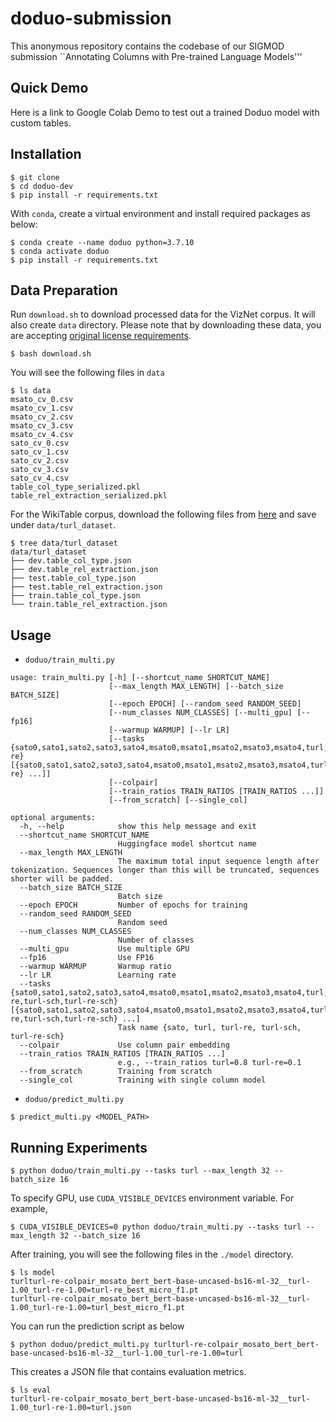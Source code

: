 # doduo-submission

This anonymous repository contains the codebase of our SIGMOD submission ``Annotating Columns with Pre-trained Language Models'''

## Quick Demo

Here is a link to Google Colab Demo to test out a trained Doduo model with custom tables.  


## Installation 

```console
$ git clone
$ cd doduo-dev
$ pip install -r requirements.txt 
```

With `conda`, create a virtual environment and install required packages as below:

```console
$ conda create --name doduo python=3.7.10
$ conda activate doduo
$ pip install -r requirements.txt
```


## Data Preparation

Run `download.sh` to download processed data for the VizNet corpus. It will also create `data` directory.
Please note that by downloading these data, you are accepting [original license requirements](https://github.com/mitmedialab/viznet). 


```console
$ bash download.sh
```

You will see the following files in `data` 

```console
$ ls data
msato_cv_0.csv
msato_cv_1.csv
msato_cv_2.csv
msato_cv_3.csv
msato_cv_4.csv
sato_cv_0.csv
sato_cv_1.csv
sato_cv_2.csv
sato_cv_3.csv
sato_cv_4.csv
table_col_type_serialized.pkl
table_rel_extraction_serialized.pkl
```


For the WikiTable corpus, download the following files from [here](https://github.com/sunlab-osu/TURL#data) and save under `data/turl_dataset`. 

```console
$ tree data/turl_dataset
data/turl_dataset
├── dev.table_col_type.json
├── dev.table_rel_extraction.json
├── test.table_col_type.json
├── test.table_rel_extraction.json
├── train.table_col_type.json
└── train.table_rel_extraction.json
```


## Usage

- `doduo/train_multi.py`
```console
usage: train_multi.py [-h] [--shortcut_name SHORTCUT_NAME]
                      [--max_length MAX_LENGTH] [--batch_size BATCH_SIZE]
                      [--epoch EPOCH] [--random_seed RANDOM_SEED]
                      [--num_classes NUM_CLASSES] [--multi_gpu] [--fp16]
                      [--warmup WARMUP] [--lr LR]
                      [--tasks {sato0,sato1,sato2,sato3,sato4,msato0,msato1,msato2,msato3,msato4,turl,turl-re} [{sato0,sato1,sato2,sato3,sato4,msato0,msato1,msato2,msato3,msato4,turl,turl-re} ...]]
                      [--colpair]
                      [--train_ratios TRAIN_RATIOS [TRAIN_RATIOS ...]]
                      [--from_scratch] [--single_col]

optional arguments:
  -h, --help            show this help message and exit
  --shortcut_name SHORTCUT_NAME
                        Huggingface model shortcut name
  --max_length MAX_LENGTH
                        The maximum total input sequence length after tokenization. Sequences longer than this will be truncated, sequences shorter will be padded.
  --batch_size BATCH_SIZE
                        Batch size
  --epoch EPOCH         Number of epochs for training
  --random_seed RANDOM_SEED
                        Random seed
  --num_classes NUM_CLASSES
                        Number of classes
  --multi_gpu           Use multiple GPU
  --fp16                Use FP16
  --warmup WARMUP       Warmup ratio
  --lr LR               Learning rate
  --tasks {sato0,sato1,sato2,sato3,sato4,msato0,msato1,msato2,msato3,msato4,turl,turl-re,turl-sch,turl-re-sch} [{sato0,sato1,sato2,sato3,sato4,msato0,msato1,msato2,msato3,msato4,turl,turl-re,turl-sch,turl-re-sch} ...]
                        Task name {sato, turl, turl-re, turl-sch, turl-re-sch}
  --colpair             Use column pair embedding
  --train_ratios TRAIN_RATIOS [TRAIN_RATIOS ...]
                        e.g., --train_ratios turl=0.8 turl-re=0.1
  --from_scratch        Training from scratch
  --single_col          Training with single column model
```
- `doduo/predict_multi.py`

```console
$ predict_multi.py <MODEL_PATH>
```

## Running Experiments

```console
$ python doduo/train_multi.py --tasks turl --max_length 32 --batch_size 16 
```

To specify GPU, use `CUDA_VISIBLE_DEVICES` environment variable. For example,

```console
$ CUDA_VISIBLE_DEVICES=0 python doduo/train_multi.py --tasks turl --max_length 32 --batch_size 16 
```

After training, you will see the following files in the `./model` directory. 

```console
$ ls model
turlturl-re-colpair_mosato_bert_bert-base-uncased-bs16-ml-32__turl-1.00_turl-re-1.00=turl-re_best_micro_f1.pt
turlturl-re-colpair_mosato_bert_bert-base-uncased-bs16-ml-32__turl-1.00_turl-re-1.00=turl_best_micro_f1.pt
```

You can run the prediction script as below  

```console
$ python doduo/predict_multi.py turlturl-re-colpair_mosato_bert_bert-base-uncased-bs16-ml-32__turl-1.00_turl-re-1.00=turl
```

This creates a JSON file that contains evaluation metrics. 

```console
$ ls eval 
turlturl-re-colpair_mosato_bert_bert-base-uncased-bs16-ml-32__turl-1.00_turl-re-1.00=turl.json
```
